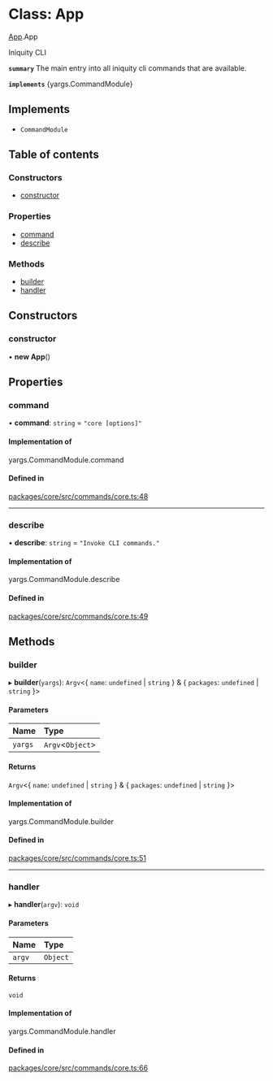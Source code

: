 # Class: App

[App](../modules/App.md).App

Iniquity CLI

**`summary`** The main entry into all iniquity cli commands that are available.

**`implements`** {yargs.CommandModule}

## Implements

- `CommandModule`

## Table of contents

### Constructors

- [constructor](App.App-1.md#constructor)

### Properties

- [command](App.App-1.md#command)
- [describe](App.App-1.md#describe)

### Methods

- [builder](App.App-1.md#builder)
- [handler](App.App-1.md#handler)

## Constructors

### constructor

• **new App**()

## Properties

### command

• **command**: `string` = `"core [options]"`

#### Implementation of

yargs.CommandModule.command

#### Defined in

[packages/core/src/commands/core.ts:48](https://github.com/iniquitybbs/iniquity/blob/55edf2a/packages/core/src/commands/core.ts#L48)

___

### describe

• **describe**: `string` = `"Invoke CLI commands."`

#### Implementation of

yargs.CommandModule.describe

#### Defined in

[packages/core/src/commands/core.ts:49](https://github.com/iniquitybbs/iniquity/blob/55edf2a/packages/core/src/commands/core.ts#L49)

## Methods

### builder

▸ **builder**(`yargs`): `Argv`<{ `name`: `undefined` \| `string`  } & { `packages`: `undefined` \| `string`  }\>

#### Parameters

| Name | Type |
| :------ | :------ |
| `yargs` | `Argv`<`Object`\> |

#### Returns

`Argv`<{ `name`: `undefined` \| `string`  } & { `packages`: `undefined` \| `string`  }\>

#### Implementation of

yargs.CommandModule.builder

#### Defined in

[packages/core/src/commands/core.ts:51](https://github.com/iniquitybbs/iniquity/blob/55edf2a/packages/core/src/commands/core.ts#L51)

___

### handler

▸ **handler**(`argv`): `void`

#### Parameters

| Name | Type |
| :------ | :------ |
| `argv` | `Object` |

#### Returns

`void`

#### Implementation of

yargs.CommandModule.handler

#### Defined in

[packages/core/src/commands/core.ts:66](https://github.com/iniquitybbs/iniquity/blob/55edf2a/packages/core/src/commands/core.ts#L66)
